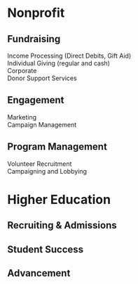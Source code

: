 # Nonprofit
## Fundraising
Income Processing (Direct Debits, Gift Aid)  
Individual Giving (regular and cash)  
Corporate  
Donor Support Services  

## Engagement
Marketing  
Campaign Management  

## Program Management
Volunteer Recruitment  
Campaigning and Lobbying  

# Higher Education
## Recruiting & Admissions
## Student Success
## Advancement
